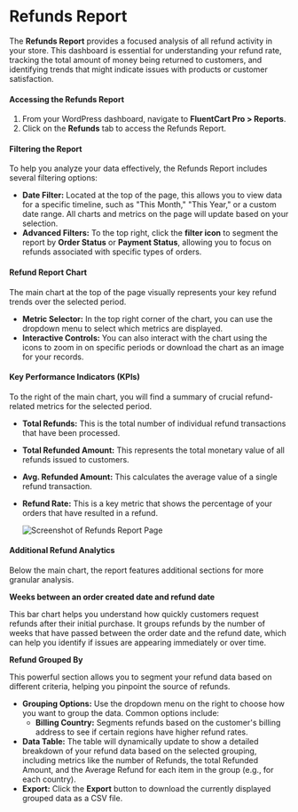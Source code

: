 # Refunds Report

The **Refunds Report** provides a focused analysis of all refund activity in your store. This dashboard is essential for understanding your refund rate, tracking the total amount of money being returned to customers, and identifying trends that might indicate issues with products or customer satisfaction.

#### Accessing the Refunds Report

1.  From your WordPress dashboard, navigate to **FluentCart Pro > Reports**.
2.  Click on the **Refunds** tab to access the Refunds Report.

#### Filtering the Report

To help you analyze your data effectively, the Refunds Report includes several filtering options:

* **Date Filter:** Located at the top of the page, this allows you to view data for a specific timeline, such as "This Month," "This Year," or a custom date range. All charts and metrics on the page will update based on your selection.
* **Advanced Filters:** To the top right, click the **filter icon** to segment the report by **Order Status** or **Payment Status**, allowing you to focus on refunds associated with specific types of orders.

#### Refund Report Chart

The main chart at the top of the page visually represents your key refund trends over the selected period.

* **Metric Selector:** In the top right corner of the chart, you can use the dropdown menu to select which metrics are displayed.
* **Interactive Controls:** You can also interact with the chart using the icons to zoom in on specific periods or download the chart as an image for your records.

#### Key Performance Indicators (KPIs)

To the right of the main chart, you will find a summary of crucial refund-related metrics for the selected period.

* **Total Refunds:** This is the total number of individual refund transactions that have been processed.
* **Total Refunded Amount:** This represents the total monetary value of all refunds issued to customers.
* **Avg. Refunded Amount:** This calculates the average value of a single refund transaction.
* **Refund Rate:** This is a key metric that shows the percentage of your orders that have resulted in a refund.

    ![Screenshot of Refunds Report Page](/images/reporting-analytics/refunds-report.png)

#### Additional Refund Analytics

Below the main chart, the report features additional sections for more granular analysis.

**Weeks between an order created date and refund date**

This bar chart helps you understand how quickly customers request refunds after their initial purchase. It groups refunds by the number of weeks that have passed between the order date and the refund date, which can help you identify if issues are appearing immediately or over time.

**Refund Grouped By**

This powerful section allows you to segment your refund data based on different criteria, helping you pinpoint the source of refunds.

* **Grouping Options:** Use the dropdown menu on the right to choose how you want to group the data. Common options include:
    * **Billing Country:** Segments refunds based on the customer's billing address to see if certain regions have higher refund rates.
* **Data Table:** The table will dynamically update to show a detailed breakdown of your refund data based on the selected grouping, including metrics like the number of Refunds, the total Refunded Amount, and the Average Refund for each item in the group (e.g., for each country).
* **Export:** Click the **Export** button to download the currently displayed grouped data as a CSV file.